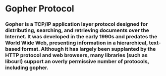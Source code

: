 # Gopher Protocol

### Gopher is a TCP/IP application layer protocol designed for distributing, searching, and retrieving documents over the Internet. It was developed in the early 1990s and predates the World Wide Web, presenting information in a hierarchical, text-based format. Although it has largely been supplanted by the HTTP protocol and web browsers, many libraries (such as libcurl) support an overly permissive number of protocols, including gopher. 
